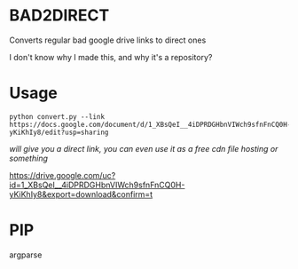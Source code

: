 # BAD2DIRECT
Converts regular bad google drive links to direct ones

I don't know why I made this, and why it's a repository?

# Usage
```
python convert.py --link https://docs.google.com/document/d/1_XBsQeI__4iDPRDGHbnVIWch9sfnFnCQ0H-yKiKhIy8/edit?usp=sharing
```

*will give you a direct link, you can even use it as a free cdn file hosting or something*

https://drive.google.com/uc?id=1_XBsQeI__4iDPRDGHbnVIWch9sfnFnCQ0H-yKiKhIy8&export=download&confirm=t

# PIP
argparse
